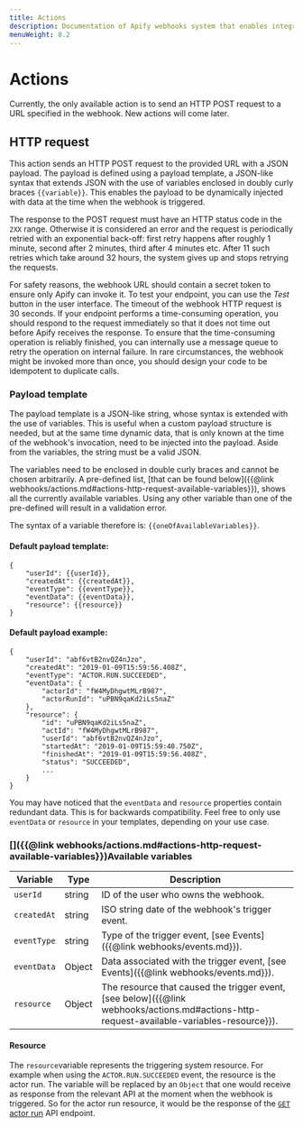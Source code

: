 ```yaml
---
title: Actions
description: Documentation of Apify webhooks system that enables integration of multiple actors or external systems.
menuWeight: 8.2
---
```


# [](./webhooks#actions)Actions

Currently, the only available action is to send an HTTP POST request to a URL specified in the webhook. New actions will come later.

## [](./webhooks#actions-http-request)HTTP request

This action sends an HTTP POST request to the provided URL with a JSON payload. The payload is defined using a payload template, a JSON-like syntax that extends JSON with the use of variables enclosed in doubly curly braces `{{variable}}`. This enables the payload to be dynamically injected with data at the time when the webhook is triggered.

The response to the POST request must have an HTTP status code in the `2XX` range. Otherwise it is considered an error and the request is periodically retried with an exponential back-off: first retry happens after roughly 1 minute, second after 2 minutes, third after 4 minutes etc. After 11 such retries which take around 32 hours, the system gives up and stops retrying the requests.

For safety reasons, the webhook URL should contain a secret token to ensure only Apify can invoke it. To test your endpoint, you can use the _Test_ button in the user interface. The timeout of the webhook HTTP request is 30 seconds. If your endpoint performs a time-consuming operation, you should respond to the request immediately so that it does not time out before Apify receives the response. To ensure that the time-consuming operation is reliably finished, you can internally use a message queue to retry the operation on internal failure. In rare circumstances, the webhook might be invoked more than once, you should design your code to be idempotent to duplicate calls.

### [](./webhooks#actions-http-request-payload-template)Payload template

The payload template is a JSON-like string, whose syntax is extended with the use of variables. This is useful when a custom payload structure is needed, but at the same time dynamic data, that is only known at the time of the webhook's invocation, need to be injected into the payload. Aside from the variables, the string must be a valid JSON.

The variables need to be enclosed in double curly braces and cannot be chosen arbitrarily. A pre-defined list, [that can be found below]({{@link webhooks/actions.md#actions-http-request-available-variables}}), shows all the currently available variables. Using any other variable than one of the pre-defined will result in a validation error.

The syntax of a variable therefore is: `{{oneOfAvailableVariables}}`.

#### Default payload template:

    {
        "userId": {{userId}},
        "createdAt": {{createdAt}},
        "eventType": {{eventType}},
        "eventData": {{eventData}},
        "resource": {{resource}}
    }

#### Default payload example:

    {
        "userId": "abf6vtB2nvQZ4nJzo",
        "createdAt": "2019-01-09T15:59:56.408Z",
        "eventType": "ACTOR.RUN.SUCCEEDED",
        "eventData": {
            "actorId": "fW4MyDhgwtMLrB987",
            "actorRunId": "uPBN9qaKd2iLs5naZ"
        },
        "resource": {
            "id": "uPBN9qaKd2iLs5naZ",
            "actId": "fW4MyDhgwtMLrB987",
            "userId": "abf6vtB2nvQZ4nJzo",
            "startedAt": "2019-01-09T15:59:40.750Z",
            "finishedAt": "2019-01-09T15:59:56.408Z",
            "status": "SUCCEEDED",
            ...
        }
    }

You may have noticed that the `eventData` and `resource` properties contain redundant data. This is for backwards compatibility. Feel free to only use `eventData` or `resource` in your templates, depending on your use case.

### []({{@link webhooks/actions.md#actions-http-request-available-variables}})Available variables

|Variable|Type|Description|
|--- |--- |--- |
|`userId`|string|ID of the user who owns the webhook.|
|`createdAt`|string|ISO string date of the webhook's trigger event.|
|`eventType`|string|Type of the trigger event, [see Events]({{@link webhooks/events.md}}).|
|`eventData`|Object|Data associated with the trigger event, [see Events]({{@link webhooks/events.md}}).|
|`resource`|Object|The resource that caused the trigger event, [see below]({{@link webhooks/actions.md#actions-http-request-available-variables-resource}}).|


#### Resource

The `resource`variable represents the triggering system resource. For example when using the `ACTOR.RUN.SUCCEEDED` event, the resource is the actor run. The variable will be replaced by an `Object` that one would receive as response from the relevant API at the moment when the webhook is triggered. So for the actor run resource, it would be the response of the [`GET` actor run](https://apify.com/docs/api/v2#/reference/actors/run-object/get-run) API endpoint.
